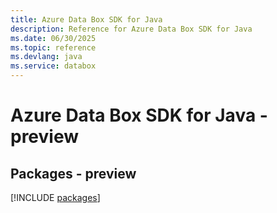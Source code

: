 ```yaml
---
title: Azure Data Box SDK for Java
description: Reference for Azure Data Box SDK for Java
ms.date: 06/30/2025
ms.topic: reference
ms.devlang: java
ms.service: databox
---
```

# Azure Data Box SDK for Java - preview
## Packages - preview
[!INCLUDE [packages](data-box-index.md)]